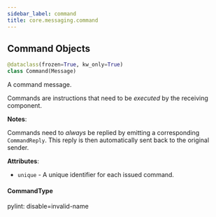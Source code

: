```yaml
---
sidebar_label: command
title: core.messaging.command
---
```


## Command Objects

```python
@dataclass(frozen=True, kw_only=True)
class Command(Message)
```

A command message.

Commands are instructions that need to be *executed* by the receiving component.

**Notes**:

  Commands need to *always* be replied by emitting a corresponding ``CommandReply``.
  This reply is then automatically sent back to the original sender.
  

**Attributes**:

- `unique` - A unique identifier for each issued command.

#### CommandType

pylint: disable=invalid-name

